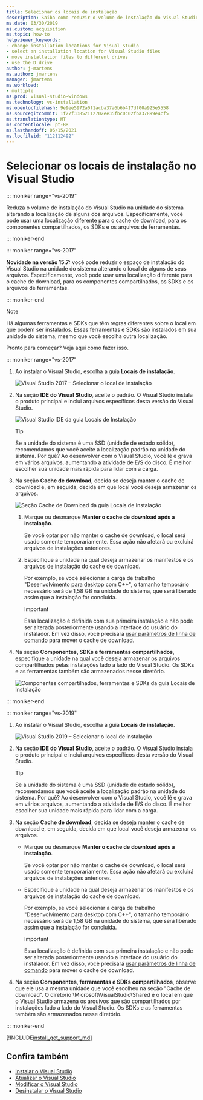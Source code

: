 ```yaml
---
title: Selecionar os locais de instalação
description: Saiba como reduzir o volume de instalação do Visual Studio na unidade do sistema alterando a localização do cache de download, dos componentes compartilhados, dos SDKs e das ferramentas para unidades diferentes. Por exemplo, mover alguns arquivos da unidade C para a unidade D.
ms.date: 03/30/2019
ms.custom: acquisition
ms.topic: how-to
helpviewer_keywords:
- change installation locations for Visual Studio
- select an installation location for Visual Studio files
- move installation files to different drives
- use the D drive
author: j-martens
ms.author: jmartens
manager: jmartens
ms.workload:
- multiple
ms.prod: visual-studio-windows
ms.technology: vs-installation
ms.openlocfilehash: 9e9ee5972a0f1acba37a6b6b417df00a925e5558
ms.sourcegitcommit: 1f27f33852112702ee35fbc0c02fba37899e4cf5
ms.translationtype: MT
ms.contentlocale: pt-BR
ms.lasthandoff: 06/15/2021
ms.locfileid: "112112492"
---
```

# <a name="select-the-installation-locations-in-visual-studio"></a>Selecionar os locais de instalação no Visual Studio

::: moniker range="vs-2019"

Reduza o volume de instalação do Visual Studio na unidade do sistema alterando a localização de alguns dos arquivos. Especificamente, você pode usar uma localização diferente para o cache de download, para os componentes compartilhados, os SDKs e os arquivos de ferramentas.

::: moniker-end

::: moniker range="vs-2017"

**Novidade na versão 15.7:** você pode reduzir o espaço de instalação do Visual Studio na unidade do sistema alterando o local de alguns de seus arquivos. Especificamente, você pode usar uma localização diferente para o cache de download, para os componentes compartilhados, os SDKs e os arquivos de ferramentas.

::: moniker-end

   > [!NOTE]
   > Há algumas ferramentas e SDKs que têm regras diferentes sobre o local em que podem ser instalados. Essas ferramentas e SDKs são instalados em sua unidade do sistema, mesmo que você escolha outra localização.

Pronto para começar? Veja aqui como fazer isso.

::: moniker range="vs-2017"

1. Ao instalar o Visual Studio, escolha a guia **Locais de instalação**.

   ![Visual Studio 2017 – Selecionar o local de instalação](media/vs-installation-locations.png "Selecione o local de instalação.")

1. Na seção **IDE do Visual Studio**, aceite o padrão. O Visual Studio instala o produto principal e inclui arquivos específicos desta versão do Visual Studio.

   ![Visual Studio IDE da guia Locais de Instalação](media/vs-installation-locations-ide.png "Aceite o padrão para a Visual Studio IDE da guia Local de Instalações.")

   > [!TIP]
   > Se a unidade do sistema é uma SSD (unidade de estado sólido), recomendamos que você aceite a localização padrão na unidade do sistema. Por quê? Ao desenvolver com o Visual Studio, você lê e grava em vários arquivos, aumentando a atividade de E/S do disco. É melhor escolher sua unidade mais rápida para lidar com a carga.

1. Na seção **Cache de download**, decida se deseja manter o cache de download e, em seguida, decida em que local você deseja armazenar os arquivos.

     ![Seção Cache de Download da guia Locais de Instalação](media/vs-installation-locations-cache.png "Escolha se deseja manter o cache de download após a instalação e especifique a unidade na qual você deseja armazenar arquivos.")

    1. Marque ou desmarque **Manter o cache de download após a instalação**.

       Se você optar por não manter o cache de download, o local será usado somente temporariamente. Essa ação não afetará ou excluirá arquivos de instalações anteriores.

    1. Especifique a unidade na qual deseja armazenar os manifestos e os arquivos de instalação do cache de download.

        Por exemplo, se você selecionar a carga de trabalho "Desenvolvimento para desktop com C++", o tamanho temporário necessário será de 1,58 GB na unidade do sistema, que será liberado assim que a instalação for concluída.

       > [!IMPORTANT]
       > Essa localização é definida com sua primeira instalação e não pode ser alterada posteriormente usando a interface do usuário do instalador. Em vez disso, você precisará [usar parâmetros de linha de comando](use-command-line-parameters-to-install-visual-studio.md) para mover o cache de download.

1. Na seção **Componentes, SDKs e ferramentas compartilhados**, especifique a unidade na qual você deseja armazenar os arquivos compartilhados pelas instalações lado a lado do Visual Studio. Os SDKs e as ferramentas também são armazenados nesse diretório.

   ![Componentes compartilhados, ferramentas e SDKs da guia Locais de Instalação](media/vs-installation-locations-shared.png "Especifique o local em que você deseja armazenar componentes compartilhados, ferramentas e SDKs.")

::: moniker-end

::: moniker range="vs-2019"

1. Ao instalar o Visual Studio, escolha a guia **Locais de instalação**.

   ![Visual Studio 2019 – Selecionar o local de instalação](media/vs-2019/vs-installer-installation-locations.png "Selecione o local de instalação.")

1. Na seção **IDE do Visual Studio**, aceite o padrão. O Visual Studio instala o produto principal e inclui arquivos específicos desta versão do Visual Studio.

   > [!TIP]
   > Se a unidade do sistema é uma SSD (unidade de estado sólido), recomendamos que você aceite a localização padrão na unidade do sistema. Por quê? Ao desenvolver com o Visual Studio, você lê e grava em vários arquivos, aumentando a atividade de E/S do disco. É melhor escolher sua unidade mais rápida para lidar com a carga.

1. Na seção **Cache de download**, decida se deseja manter o cache de download e, em seguida, decida em que local você deseja armazenar os arquivos.

    * Marque ou desmarque **Manter o cache de download após a instalação**.

       Se você optar por não manter o cache de download, o local será usado somente temporariamente. Essa ação não afetará ou excluirá arquivos de instalações anteriores.

    * Especifique a unidade na qual deseja armazenar os manifestos e os arquivos de instalação do cache de download.

        Por exemplo, se você selecionar a carga de trabalho "Desenvolvimento para desktop com C++", o tamanho temporário necessário será de 1,58 GB na unidade do sistema, que será liberado assim que a instalação for concluída.

       > [!IMPORTANT]
       > Essa localização é definida com sua primeira instalação e não pode ser alterada posteriormente usando a interface do usuário do instalador. Em vez disso, você precisará [usar parâmetros de linha de comando](use-command-line-parameters-to-install-visual-studio.md) para mover o cache de download.

1. Na seção **Componentes, ferramentas e SDKs compartilhados**, observe que ele usa a mesma unidade que você escolheu na seção "Cache de download". O diretório \Microsoft\VisualStudio\Shared é o local em que o Visual Studio armazena os arquivos que são compartilhados por instalações lado a lado do Visual Studio. Os SDKs e as ferramentas também são armazenados nesse diretório.

::: moniker-end

[!INCLUDE[install_get_support_md](includes/install_get_support_md.md)]

## <a name="see-also"></a>Confira também

* [Instalar o Visual Studio](install-visual-studio.md)
* [Atualizar o Visual Studio](update-visual-studio.md)
* [Modificar o Visual Studio](update-visual-studio.md)
* [Desinstalar o Visual Studio](uninstall-visual-studio.md)
